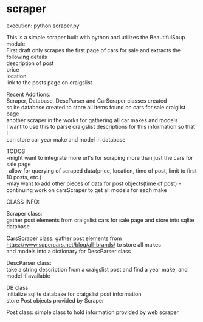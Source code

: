 # scraper

execution: python scraper.py

This is a simple scraper built with python and utilizes the BeautifulSoup module.  
First draft only scrapes the first page of cars for sale and extracts the following details  
  description of post  
  price  
  location  
  link to the posts page on craigslist  

Recent Additions:  
Scraper, Database, DescParser and CarScraper classes created  
sqlite database created to store all items found on cars for sale craiglist page  
another scraper in the works for gathering all car makes and models  
  I want to use this to parse craigslist descriptions for this information so that I  
  can store car year make and model in database  
  
TODOS  
-might want to integrate more url's for scraping more than just the cars for sale page  
-allow for querying of scraped data(price, location, time of post, limit to first 10 posts, etc.)  
-may want to add other pieces of data for post objects(time of post) 
-continuing work on carsScraper to get all models for each make  

CLASS INFO:  
  
Scraper class:  
gather post elements from craigslist cars for sale page and store into sqlite database  

CarsScraper class:
gather post elements from  https://www.supercars.net/blog/all-brands/ to store all makes  
and models into a dictionary for DescParser class 

DescParser class:  
take a string description from a craigslist post and find a year make, and model if available  

DB class:  
initialize sqlite database for craigslist post information  
store Post objects provided by Scraper

Post class:
simple class to hold information provided by web scraper 
